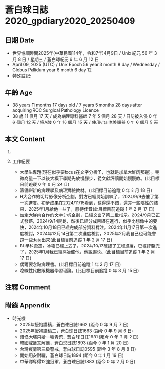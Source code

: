 [_metadata_:encoding]: - "utf-8"
[_metadata_:language]: - "zh-Hant-TW"
[_metadata_:fileformat]: - "markdown"
[_metadata_:MIME_type]: - "text/plain"
[_metadata_:markdown_version]: - "commonmark version 0.30"
[_metadata_:markdown_spec]: - "https://spec.commonmark.org/0.30/"

# 蒼白球日誌2020_gpdiary2020_20250409 #

## 日期 Date ##

* 世界協調時間2025年(中華民國114年，令和7年)4月9日 / Unix 紀元 56 年 3 月 8 日 / 星期三 / 蒼白球紀元 6 年 6 月 12 日
* April 09, 2025 (UTC) / Unix Epoch 56 year 3 month 8 day / Wednesday / Globus Pallidum year 6 month 6 day 12
* 特殊註記:

## 年齡 Age ##

* 38 years 11 months 17 days old / 7 years 5 months 28 days after acquiring ROC Surgical Pathology Licence
* 38 歲 11 個月 17 天 / 成為病理專科醫師 7 年 5 個月 28 天 / 日誌被入侵 0 年 6 個月 12 天 / 擦A酸 0 年 10 個月 15 天 / 使用vitalift美顏器 0 年 6 個月 5 天

## 本文 Content ##

1. 

2. 工作紀要

    - 大學生專題(現在似乎要focus在文字分析了，也就是加拿大鮮肉那邊)。稍微商量一下以後大概下學期先放慢腳步，從文獻評讀開始慢慢教。(此目標目前追蹤 0 年 8 月 24 日)
    - 籌備嶄新的病理學及病理實驗教材。(此目標目前追蹤 0 年 8 月 18 日)
    - H大合作的切片影像分析企劃，對方已經開始訓練了，2024/9/9去催了第一次進度。初步成果在2024/11/15看到，做得還不錯，還差一些陰性的結果，2025年1月給他一些了，靜待佳音(此目標目前追蹤 1 年 2 月 17 日)
    - 加拿大鮮肉合作的文字分析企劃，已經交出了第二批指示。2024/9月已正式發薪，2024/9/14開跑，然後已經分成兩組在進行，似乎比想像中的要快，2024年10月18日已經完成部分資料標注。2024年11月17日第一次進度檢討，2024年12月14日第二次進度檢討，2025年2月我自己也可能會跑一些data出來(此目標目前追蹤 1 年 2 月 17 日)
    - BL學科搬遷，冰箱已經上去了，2024/10/17確認了工程進度，已經評鑒完了，2025年1月我已經開始催他，他說盡快。(此目標目前追蹤 1 年 2 月 17 日)
    - 偶爾要念點病理書。(此目標目前追蹤 1 年 2 月 17 日)
    - 唸線性代數跟機器學習理論。(此目標目前追蹤 0 年 3 月 15 日)

## 注釋 Comment ##


## 附錄 Appendix ##

* 時光機
    - 2025年授袍講稿，蒼白球日誌1662 (距今 0 年 9 月 7 日)
    - 2025年授袍講稿二，蒼白球日誌1663 (距今 0 年 9 月 6 日)
    - 錯怪大埔只給一種青菜，蒼白球日誌1881 (距今 0 年 2 月 2 日)
    - 韓國戒嚴又解嚴，蒼白球日誌1893 (距今 0 年 1 月 20 日)
    - 台灣疫情第三級警戒，蒼白球日誌0595 (距今 3 年 8 月 8 日)
    - 開始用安耐曬，蒼白球日誌1894 (距今 0 年 1 月 19 日)
    - 中華隊奪得12強冠軍，蒼白球日誌1883 (距今 0 年 2 月 0 日)
